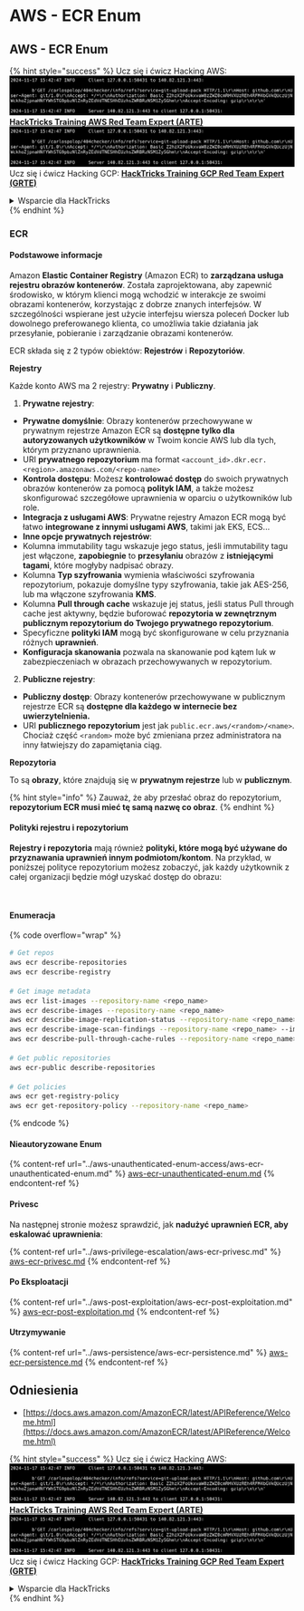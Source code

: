# AWS - ECR Enum

## AWS - ECR Enum

{% hint style="success" %}
Ucz się i ćwicz Hacking AWS:<img src="../../../.gitbook/assets/image (1).png" alt="" data-size="line">[**HackTricks Training AWS Red Team Expert (ARTE)**](https://training.hacktricks.xyz/courses/arte)<img src="../../../.gitbook/assets/image (1).png" alt="" data-size="line">\
Ucz się i ćwicz Hacking GCP: <img src="../../../.gitbook/assets/image (2).png" alt="" data-size="line">[**HackTricks Training GCP Red Team Expert (GRTE)**<img src="../../../.gitbook/assets/image (2).png" alt="" data-size="line">](https://training.hacktricks.xyz/courses/grte)

<details>

<summary>Wsparcie dla HackTricks</summary>

* Sprawdź [**plany subskrypcyjne**](https://github.com/sponsors/carlospolop)!
* **Dołącz do** 💬 [**grupy Discord**](https://discord.gg/hRep4RUj7f) lub [**grupy telegramowej**](https://t.me/peass) lub **śledź** nas na **Twitterze** 🐦 [**@hacktricks\_live**](https://twitter.com/hacktricks\_live)**.**
* **Podziel się trikami hackingowymi, przesyłając PR-y do** [**HackTricks**](https://github.com/carlospolop/hacktricks) i [**HackTricks Cloud**](https://github.com/carlospolop/hacktricks-cloud) repozytoriów github.

</details>
{% endhint %}

### ECR

#### Podstawowe informacje

Amazon **Elastic Container Registry** (Amazon ECR) to **zarządzana usługa rejestru obrazów kontenerów**. Została zaprojektowana, aby zapewnić środowisko, w którym klienci mogą wchodzić w interakcje ze swoimi obrazami kontenerów, korzystając z dobrze znanych interfejsów. W szczególności wspierane jest użycie interfejsu wiersza poleceń Docker lub dowolnego preferowanego klienta, co umożliwia takie działania jak przesyłanie, pobieranie i zarządzanie obrazami kontenerów.

ECR składa się z 2 typów obiektów: **Rejestrów** i **Repozytoriów**.

**Rejestry**

Każde konto AWS ma 2 rejestry: **Prywatny** i **Publiczny**.

1. **Prywatne rejestry**:

* **Prywatne domyślnie**: Obrazy kontenerów przechowywane w prywatnym rejestrze Amazon ECR są **dostępne tylko dla autoryzowanych użytkowników** w Twoim koncie AWS lub dla tych, którym przyznano uprawnienia.
* URI **prywatnego repozytorium** ma format `<account_id>.dkr.ecr.<region>.amazonaws.com/<repo-name>`
* **Kontrola dostępu**: Możesz **kontrolować dostęp** do swoich prywatnych obrazów kontenerów za pomocą **polityk IAM**, a także możesz skonfigurować szczegółowe uprawnienia w oparciu o użytkowników lub role.
* **Integracja z usługami AWS**: Prywatne rejestry Amazon ECR mogą być łatwo **integrowane z innymi usługami AWS**, takimi jak EKS, ECS...
* **Inne opcje prywatnych rejestrów**:
* Kolumna immutability tagu wskazuje jego status, jeśli immutability tagu jest włączone, **zapobiegnie** to **przesyłaniu** obrazów z **istniejącymi tagami**, które mogłyby nadpisać obrazy.
* Kolumna **Typ szyfrowania** wymienia właściwości szyfrowania repozytorium, pokazuje domyślne typy szyfrowania, takie jak AES-256, lub ma włączone szyfrowania **KMS**.
* Kolumna **Pull through cache** wskazuje jej status, jeśli status Pull through cache jest aktywny, będzie buforować **repozytoria w zewnętrznym publicznym repozytorium do Twojego prywatnego repozytorium**.
* Specyficzne **polityki IAM** mogą być skonfigurowane w celu przyznania różnych **uprawnień**.
* **Konfiguracja skanowania** pozwala na skanowanie pod kątem luk w zabezpieczeniach w obrazach przechowywanych w repozytorium.

2. **Publiczne rejestry**:

* **Publiczny dostęp**: Obrazy kontenerów przechowywane w publicznym rejestrze ECR są **dostępne dla każdego w internecie bez uwierzytelnienia.**
* URI **publicznego repozytorium** jest jak `public.ecr.aws/<random>/<name>`. Chociaż część `<random>` może być zmieniana przez administratora na inny łatwiejszy do zapamiętania ciąg.

**Repozytoria**

To są **obrazy**, które znajdują się w **prywatnym rejestrze** lub w **publicznym**.

{% hint style="info" %}
Zauważ, że aby przesłać obraz do repozytorium, **repozytorium ECR musi mieć tę samą nazwę co obraz**.
{% endhint %}

#### Polityki rejestru i repozytorium

**Rejestry i repozytoria** mają również **polityki, które mogą być używane do przyznawania uprawnień innym podmiotom/kontom**. Na przykład, w poniższej polityce repozytorium możesz zobaczyć, jak każdy użytkownik z całej organizacji będzie mógł uzyskać dostęp do obrazu:

<figure><img src="../../../.gitbook/assets/image (280).png" alt=""><figcaption></figcaption></figure>

#### Enumeracja

{% code overflow="wrap" %}
```bash
# Get repos
aws ecr describe-repositories
aws ecr describe-registry

# Get image metadata
aws ecr list-images --repository-name <repo_name>
aws ecr describe-images --repository-name <repo_name>
aws ecr describe-image-replication-status --repository-name <repo_name> --image-id <image_id>
aws ecr describe-image-scan-findings --repository-name <repo_name> --image-id <image_id>
aws ecr describe-pull-through-cache-rules --repository-name <repo_name> --image-id <image_id>

# Get public repositories
aws ecr-public describe-repositories

# Get policies
aws ecr get-registry-policy
aws ecr get-repository-policy --repository-name <repo_name>
```
{% endcode %}

#### Nieautoryzowane Enum

{% content-ref url="../aws-unauthenticated-enum-access/aws-ecr-unauthenticated-enum.md" %}
[aws-ecr-unauthenticated-enum.md](../aws-unauthenticated-enum-access/aws-ecr-unauthenticated-enum.md)
{% endcontent-ref %}

#### Privesc

Na następnej stronie możesz sprawdzić, jak **nadużyć uprawnień ECR, aby eskalować uprawnienia**:

{% content-ref url="../aws-privilege-escalation/aws-ecr-privesc.md" %}
[aws-ecr-privesc.md](../aws-privilege-escalation/aws-ecr-privesc.md)
{% endcontent-ref %}

#### Po Eksploatacji

{% content-ref url="../aws-post-exploitation/aws-ecr-post-exploitation.md" %}
[aws-ecr-post-exploitation.md](../aws-post-exploitation/aws-ecr-post-exploitation.md)
{% endcontent-ref %}

#### Utrzymywanie

{% content-ref url="../aws-persistence/aws-ecr-persistence.md" %}
[aws-ecr-persistence.md](../aws-persistence/aws-ecr-persistence.md)
{% endcontent-ref %}

## Odniesienia

* [https://docs.aws.amazon.com/AmazonECR/latest/APIReference/Welcome.html](https://docs.aws.amazon.com/AmazonECR/latest/APIReference/Welcome.html)

{% hint style="success" %}
Ucz się i ćwicz Hacking AWS:<img src="../../../.gitbook/assets/image (1).png" alt="" data-size="line">[**HackTricks Training AWS Red Team Expert (ARTE)**](https://training.hacktricks.xyz/courses/arte)<img src="../../../.gitbook/assets/image (1).png" alt="" data-size="line">\
Ucz się i ćwicz Hacking GCP: <img src="../../../.gitbook/assets/image (2).png" alt="" data-size="line">[**HackTricks Training GCP Red Team Expert (GRTE)**<img src="../../../.gitbook/assets/image (2).png" alt="" data-size="line">](https://training.hacktricks.xyz/courses/grte)

<details>

<summary>Wsparcie dla HackTricks</summary>

* Sprawdź [**plany subskrypcyjne**](https://github.com/sponsors/carlospolop)!
* **Dołącz do** 💬 [**grupy Discord**](https://discord.gg/hRep4RUj7f) lub [**grupy telegramowej**](https://t.me/peass) lub **śledź** nas na **Twitterze** 🐦 [**@hacktricks\_live**](https://twitter.com/hacktricks\_live)**.**
* **Dziel się sztuczkami hackingowymi, przesyłając PR-y do** [**HackTricks**](https://github.com/carlospolop/hacktricks) i [**HackTricks Cloud**](https://github.com/carlospolop/hacktricks-cloud) repozytoriów na githubie.

</details>
{% endhint %}
